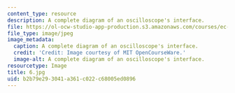 ```yaml
---
content_type: resource
description: A complete diagram of an oscilloscope's interface.
file: https://ol-ocw-studio-app-production.s3.amazonaws.com/courses/ec-s06-practical-electronics-fall-2004/b2b79e293041a361c022c68005ed0896_6.jpg
file_type: image/jpeg
image_metadata:
  caption: A complete diagram of an oscilloscope's interface.
  credit: 'Credit: Image courtesy of MIT OpenCourseWare.'
  image-alt: A complete diagram of an oscilloscope's interface.
resourcetype: Image
title: 6.jpg
uid: b2b79e29-3041-a361-c022-c68005ed0896
---
```


